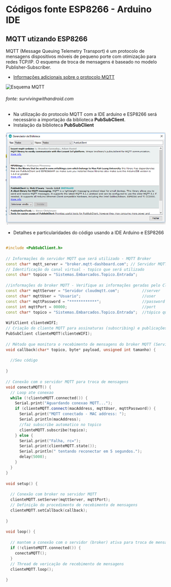 # Códigos fonte ESP8266 - Arduino IDE

MQTT utizando ESP8266
------
MQTT (Message Queuing Telemetry Transport) é um protocolo de mensagens dispositivos móveis de pequeno porte com otimização para redes TCP/IP. O esquema de troca de mensagens é baseado no modelo Publisher-Subscriber.

* [Informações adicionais sobre o protocolo MQTT](http://mqtt.org/)

![Esquema MQTT](https://www.survivingwithandroid.com/wp-content/uploads/2016/10/mqtt_publisher_subscriber-1.png)

###### fonte: survivingwithandroid.com

* Na utilização do protocolo MQTT com a IDE arduino e ESP8266 será necessário a importação da biblioteca **PubSubClient**.
* Instalação da biblioteca **PubSubClient**

![Instalação PubSubClient](../../../Imagens/ImportarBiblioteca.png)

* Detalhes e particularidades do código usando a IDE Arduino e ESP8266

```c++

#include <PubSubClient.h>

// Informações do servidor MQTT que será utilizado - MQTT Broker
const char* mqtt_server = "broker.mqtt-dashboard.com"; // Servidor MQTT - Broker gratuíto
// Identificação do canal virtual - topico que será utilizado
const char* topico = "Sistemas.Embarcados.Topico.Entrada"; 

//informações do broker MQTT - Verifique as informações geradas pelo CloudMQTT
const char* mqttServer = "Servidor cloudmqtt.com";          //server
const char* mqttUser = "Usuario";                           //user
const char* mqttPassword = "************";                  //password
const int mqttPort = 00000;                                 //port
const char* topico = "Sistemas.Embarcados.Topico.Entrada";  //tópico que sera assinado

WiFiClient clienteWIFI;
// Criação do cliente MQTT para assinaturas (subscribing) e publicações (publishing)
PubSubClient clienteMQTT(clienteWIFI);

// Método que monitora o recebimento de mensagens do broker MQTT (Servidor MQTT)
void callback(char* topico, byte* payload, unsigned int tamanho) {

  //Seu código
  
}

// Conexão com o servidor MQTT para troca de mensagens
void conectaMQTT() {
  // Loop ate conexao
  while (!clienteMQTT.connected()) {
    Serial.print("Aguardando conexao MQTT...");
    if (clienteMQTT.connect(macAddress, mqttUser, mqttPassword)) {
      Serial.print("MQTT conectado - MAC address: ");
      Serial.println(macAddress);
      //faz subscribe automatico no topico
      clienteMQTT.subscribe(topico);
    } else {
      Serial.print("Falha, rc=");
      Serial.print(clienteMQTT.state());
      Serial.println(" tentando reconectar em 5 segundos.");
      delay(5000);
    }
  }
}

void setup() {

  // Conexão com broker no servidor MQTT
  clienteMQTT.setServer(mqttServer, mqttPort);
  // Definição do procedimento de recebimento de mensagens
  clienteMQTT.setCallback(callback);
  
}

void loop() {

  // mantem a conexão com o servidor (broker) ativa para troca de mensagens
  if (!clienteMQTT.connected()) {
    conectaMQTT();
  }
  // Thread de vericação de recebimento de mensagens
  clienteMQTT.loop();
  
}

```
